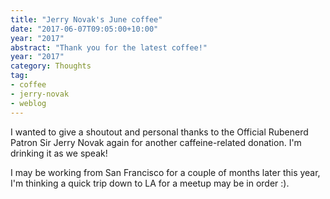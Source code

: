 ```yaml
---
title: "Jerry Novak's June coffee"
date: "2017-06-07T09:05:00+10:00"
year: "2017"
abstract: "Thank you for the latest coffee!"
year: "2017"
category: Thoughts
tag:
- coffee
- jerry-novak
- weblog
---
```

I wanted to give a shoutout and personal thanks to the Official Rubenerd Patron Sir Jerry Novak again for another caffeine-related donation. I'm drinking it as we speak!

I may be working from San Francisco for a couple of months later this year, I'm thinking a quick trip down to LA for a meetup may be in order :).

